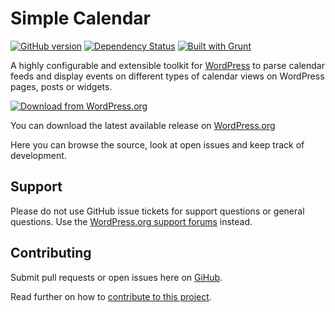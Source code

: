 # Simple Calendar

[![GitHub version](https://badge.fury.io/gh/moonstonemedia%2FWP-Google-Calendar-Events.svg)](https://github.com/moonstonemedia/WP-Google-Calendar-Events/releases)
[![Dependency Status](https://gemnasium.com/moonstonemedia/WP-Google-Calendar-Events.svg)](https://gemnasium.com/moonstonemedia/WP-Google-Calendar-Events)
[![Built with Grunt](https://cdn.gruntjs.com/builtwith.png)](http://gruntjs.com/)

A highly configurable and extensible toolkit for [WordPress](https://wordpress.org) to parse calendar feeds and display events on different types of calendar views on WordPress pages, posts or widgets.

[![Download from WordPress.org](https://raw.githubusercontent.com/moonstonemedia/WP-Google-Calendar-Events/refactor/assets/images/wp/wordpress-download-btn.png)](https://wordpress.org/plugins/google-calendar-events/)

You can download the latest available release on [WordPress.org](https://wordpress.org/plugins/google-calendar-events/)

Here you can browse the source, look at open issues and keep track of development.

## Support

Please do not use GitHub issue tickets for support questions or general questions. 
Use the [WordPress.org support forums](https://wordpress.org/support/plugin/google-calendar-events) instead.

## Contributing

Submit pull requests or open issues here on [GiHub](https://github.com/moonstonemedia/WP-Google-Calendar-Events).

Read further on how to [contribute to this project](https://github.com/moonstonemedia/WP-Google-Calendar-Events/blob/refactor/contributing.md).

